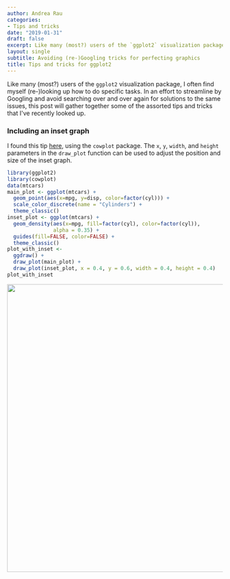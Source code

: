 ```yaml
---
author: Andrea Rau
categories:
- Tips and tricks
date: "2019-01-31"
draft: false
excerpt: Like many (most?) users of the `ggplot2` visualization package, I often find myself (re-)looking up how to do specific tasks. In an effort to streamline by Googling and avoid searching over and over again for solutions to the same issues, this post will gather together some of the assorted tips and tricks that I've recently looked up.
layout: single
subtitle: Avoiding (re-)Googling tricks for perfecting graphics
title: Tips and tricks for ggplot2
---
```


Like many (most?) users of the `ggplot2` visualization package, I often find myself (re-)looking up how to do specific tasks. In an effort to streamline by Googling and avoid searching over and over again for solutions to the same issues, this post will gather together some of the assorted tips and tricks that I've recently looked up.

### Including an inset graph

I found this tip [here](https://stackoverflow.com/questions/5219671/it-is-possible-to-create-inset-graphs), using the `cowplot` package. The `x`, `y`, `width`, and `height` parameters in the `draw_plot` function can be used to adjust the position and size of the inset graph.


```r
library(ggplot2)
library(cowplot)
data(mtcars)
main_plot <- ggplot(mtcars) + 
  geom_point(aes(x=mpg, y=disp, color=factor(cyl))) +
  scale_color_discrete(name = "Cylinders") +
  theme_classic()
inset_plot <- ggplot(mtcars) + 
  geom_density(aes(x=mpg, fill=factor(cyl), color=factor(cyl)),
               alpha = 0.35) +
  guides(fill=FALSE, color=FALSE) +
  theme_classic()
plot_with_inset <- 
  ggdraw() +
  draw_plot(main_plot) +
  draw_plot(inset_plot, x = 0.4, y = 0.6, width = 0.4, height = 0.4)
plot_with_inset
```

<img src="{{< blogdown/postref >}}index_files/figure-html/unnamed-chunk-1-1.png" width="672" />
